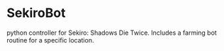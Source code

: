 # SekiroBot
python controller for Sekiro: Shadows Die Twice. Includes a farming bot routine for a specific location. 
